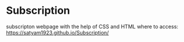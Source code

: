 # Subscription
subscripton webpage with the help of CSS and HTML
where to access: 
https://satyam1923.github.io/Subscription/

